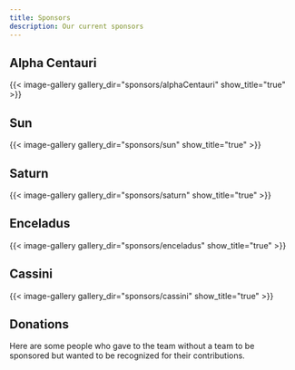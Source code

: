 ```yaml
---
title: Sponsors
description: Our current sponsors
---
```


## Alpha Centauri

{{< image-gallery gallery_dir="sponsors/alphaCentauri" show_title="true" >}}

## Sun

{{< image-gallery gallery_dir="sponsors/sun" show_title="true" >}}

## Saturn

{{< image-gallery gallery_dir="sponsors/saturn" show_title="true" >}}

## Enceladus

{{< image-gallery gallery_dir="sponsors/enceladus" show_title="true" >}}

## Cassini

{{< image-gallery gallery_dir="sponsors/cassini" show_title="true" >}}

## Donations
Here are some people who gave to the team without a team to be sponsored but
wanted to be recognized for their contributions.
